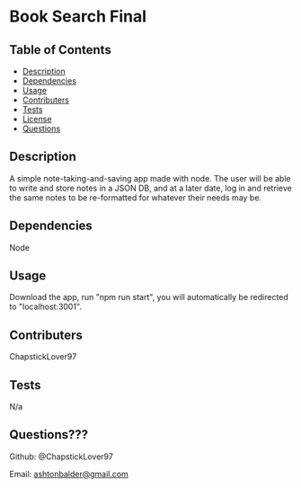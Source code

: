 # Book Search Final

 ## Table of Contents

  * [Description](#description)
  * [Dependencies](#dependencies)
  * [Usage](#usage)
  * [Contributers](#contributers)
  * [Tests](#tests)
  * [License](#license)
  * [Questions](#questions)

  ## Description 

  A simple note-taking-and-saving app made with node.  The user will be able to write and store notes in a JSON DB, and at a later date, log in and retrieve the same notes to be re-formatted for whatever their needs may be.

  ## Dependencies  

  Node

  ## Usage 

  Download the app, run "npm run start", you will automatically be redirected to "localhost:3001".

  ## Contributers 

  ChapstickLover97

  ## Tests 

  N/a

  ## Questions???

Github: @ChapstickLover97

Email: ashtonbalder@gmail.com